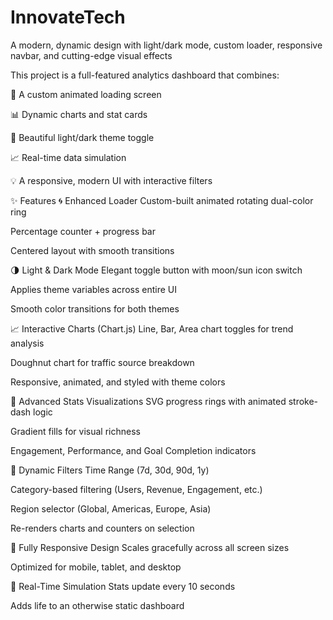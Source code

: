 # InnovateTech
A modern, dynamic design with light/dark mode, custom loader, responsive navbar, and cutting-edge visual effects

This project is a full-featured analytics dashboard that combines:

🚀 A custom animated loading screen

📊 Dynamic charts and stat cards

🎨 Beautiful light/dark theme toggle

📈 Real-time data simulation

💡 A responsive, modern UI with interactive filters

✨ Features
🌀 Enhanced Loader
Custom-built animated rotating dual-color ring

Percentage counter + progress bar

Centered layout with smooth transitions

🌗 Light & Dark Mode
Elegant toggle button with moon/sun icon switch

Applies theme variables across entire UI

Smooth color transitions for both themes

📈 Interactive Charts (Chart.js)
Line, Bar, Area chart toggles for trend analysis

Doughnut chart for traffic source breakdown

Responsive, animated, and styled with theme colors

🧠 Advanced Stats Visualizations
SVG progress rings with animated stroke-dash logic

Gradient fills for visual richness

Engagement, Performance, and Goal Completion indicators

🔎 Dynamic Filters
Time Range (7d, 30d, 90d, 1y)

Category-based filtering (Users, Revenue, Engagement, etc.)

Region selector (Global, Americas, Europe, Asia)

Re-renders charts and counters on selection

📱 Fully Responsive Design
Scales gracefully across all screen sizes

Optimized for mobile, tablet, and desktop

🔄 Real-Time Simulation
Stats update every 10 seconds

Adds life to an otherwise static dashboard
